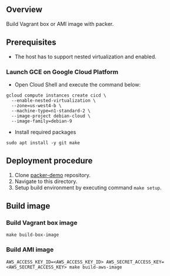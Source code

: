 ## Overview

Build Vagrant box or AMI image with packer.

## Prerequisites

* The host has to support nested virtualization and enabled.

### Launch GCE on Google Cloud Platform

* Open Cloud Shell and execute the command below:

```console
gcloud compute instances create cicd \
  --enable-nested-virtualization \
  --zone=us-west4-b \
  --machine-type=n1-standard-2 \
  --image-project debian-cloud \
  --image-family=debian-9
```

* Install required packages

```console
sudo apt install -y git make
```

## Deployment procedure

1. Clone [packer-demo](https://github.com/jonascheng/packer-demo.git) repository.
2. Navigate to this directory.
3. Setup build environment by executing command `make setup`.

## Build image

### Build Vagrant box image

```console
make build-box-image
```

### Build AMI image

```console
AWS_ACCESS_KEY_ID=<AWS_ACCESS_KEY_ID> AWS_SECRET_ACCESS_KEY=<AWS_SECRET_ACCESS_KEY> make build-aws-image
```
